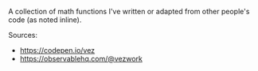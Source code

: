 A collection of math functions I've written or adapted from other people's code (as noted inline).

Sources:

- https://codepen.io/vez
- https://observablehq.com/@vezwork
